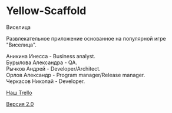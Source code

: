 # Yellow-Scaffold
<p>Виселица</p>

<p>Развлекательное приложение основанное на популярной игре "Виселица".</p>

<p>Аникина Инесса - Business analyst.<br>
Бурылова Александра - QA.<br> 
Рычков Андрей - Developer/Architect.<br>
Орлов Александр - Program manager/Release manager.<br>
Черкасов Николай - Developer.</p>

[Наш Trello](https://trello.com/yellowscaffold)</p>
[Версия 2.0](https://drive.google.com/file/d/1A-cG20rBSp13kxnaaxGBwIYc2BH5jDow/view?usp=sharing)</p>
